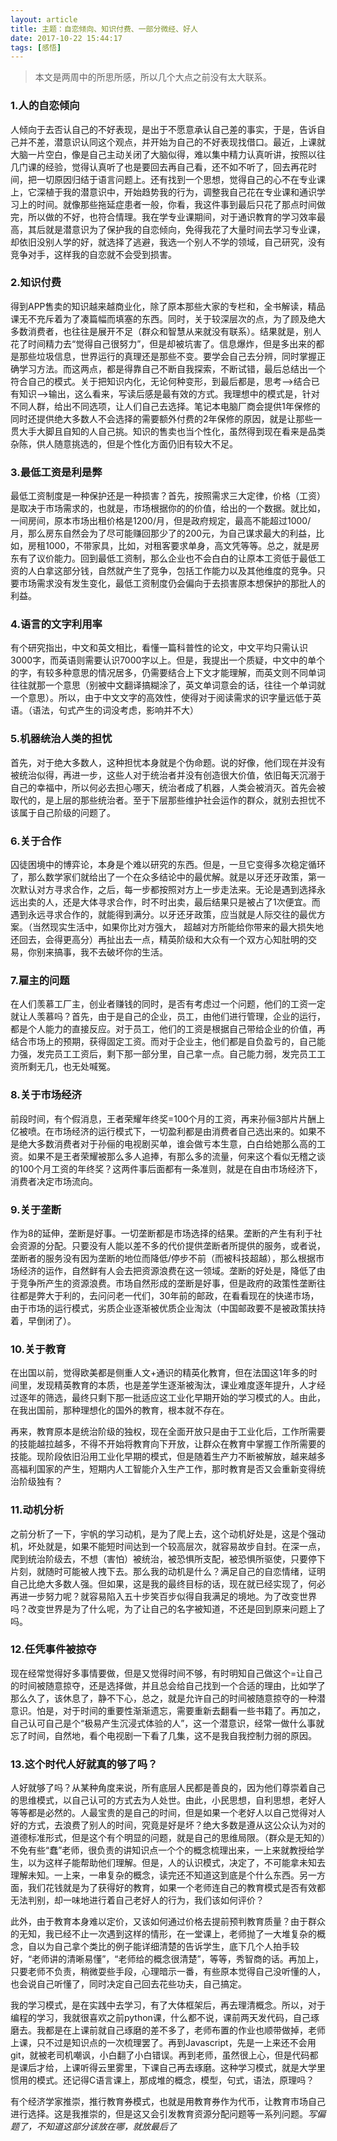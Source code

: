 ```yaml
---
layout: article
title: 主题：自恋倾向、知识付费、一部分微经、好人
date: 2017-10-22 15:44:17
tags: [感悟]
---
```

> 本文是两周中的所思所感，所以几个大点之前没有太大联系。

<!-- more -->

### 1.人的自恋倾向
人倾向于去否认自己的不好表现，是出于不愿意承认自己差的事实，于是，告诉自己并不差，潜意识认同这个观点，并开始为自己的不好表现找借口。最近，上课就大脑一片空白，像是自己主动关闭了大脑似得，难以集中精力认真听讲，按照以往几门课的经验，觉得认真听了也是要回去再自己看，还不如不听了，回去再花时间，把一切原因归结于语言问题上。还有找到一个思想，觉得自己的心不在专业课上，它深植于我的潜意识中，开始趋势我的行为，调整我自己花在专业课和通识学习上的时间。就像那些拖延症患者一般，你看，我这件事到最后只花了那点时间做完，所以做的不好，也符合情理。我在学专业课期间，对于通识教育的学习效率最高，其后就是潜意识为了保护我的自恋倾向，免得我花了大量时间去学习专业课，却依旧没别人学的好，就选择了逃避，我选一个别人不学的领域，自己研究，没有竞争对手，这样我的自恋就不会受到损害。

### 2.知识付费
得到APP售卖的知识越来越商业化，除了原本那些大家的专栏和，全书解读，精品课无不充斥着为了凑篇幅而填塞的东西。同时，关于较深层次的点，为了顾及绝大多数消费者，也往往是展开不足（群众和智慧从来就没有联系）。结果就是，别人花了时间精力去“觉得自己很努力”，但是却被坑害了。信息爆炸，但是多出来的都是那些垃圾信息，世界运行的真理还是那些不变。要学会自己去分辨，同时掌握正确学习方法。而这两点，都是得靠自己不断自我探索，不断试错，最后总结出一个符合自己的模式。关于把知识内化，无论何种变形，到最后都是，思考—>结合已有知识—>输出，这么看来，写读后感是最有效的方式。我理想中的模式是，针对不同人群，给出不同选项，让人们自己去选择。笔记本电脑厂商会提供1年保修的同时还提供绝大多数人不会选择的需要额外付费的2年保修的原因，就是让那些一贯大手大脚且自知的人自己挑。知识的售卖也当个性化，虽然得到现在看来是品类杂陈，供人随意挑选的，但是个性化方面仍旧有较大不足。

### 3.最低工资是利是弊
最低工资制度是一种保护还是一种损害？首先，按照需求三大定律，价格（工资）是取决于市场需求的，也就是，市场根据你的的价值，给出的一个数据。就比如，一间房间，原本市场出租价格是1200/月，但是政府规定，最高不能超过1000/月，那么房东自然会为了尽可能赚回那少了的200元，为自己谋求最大的利益，比如，房租1000，不带家具，比如，对租客要求单身，高文凭等等。总之，就是房东有了议价能力。回到最低工资制，那么企业也不会白白的让原本工资低于最低工资的人白拿这部分钱，自然就产生了竞争，包括工作能力以及其他维度的竞争。只要市场需求没有发生变化，最低工资制度仍会偏向于去损害原本想保护的那批人的利益。

### 4.语言的文字利用率
有个研究指出，中文和英文相比，看懂一篇科普性的论文，中文平均只需认识3000字，而英语则需要认识7000字以上。但是，我提出一个质疑，中文中的单个的字，有较多种意思的情况居多，仍需要结合上下文才能理解，而英文则不同单词往往就那一个意思（别被中文翻译搞糊涂了，英文单词意会的话，往往一个单词就一个意思）。所以，由于中文文字的高效性，使得对于阅读需求的识字量远低于英语。（语法，句式产生的词没考虑，影响并不大）

### 5.机器统治人类的担忧
首先，对于绝大多数人，这种担忧本身就是个伪命题。说的好像，他们现在并没有被统治似得，再进一步，这些人对于统治者并没有创造很大价值，依旧每天沉溺于自己的幸福中，所以何必去担心哪天，统治者成了机器，人类会被消灭。首先会被取代的，是上层的那些统治者。至于下层那些维护社会运作的群众，就别去担忧不该属于自己阶级的问题了。

### 6.关于合作
囚徒困境中的博弈论，本身是个难以研究的东西。但是，一旦它变得多次稳定循环了，那么数学家们就给出了一个在众多结论中的最优解。就是以牙还牙政策，第一次默认对方寻求合作，之后，每一步都按照对方上一步走法来。无论是遇到选择永远出卖的人，还是大体寻求合作，时不时出卖，最后结果只是被占了1次便宜。而遇到永远寻求合作的，就能得到满分。以牙还牙政策，应当就是人际交往的最优方案。（当然现实生活中，如果你比对方强大， 超越对方所能给你带来的最大损失地还回去，会得更高分）再扯出去一点，精英阶级和大众有一个双方心知肚明的交易，你别来搞事，我不去破坏你的生活。

### 7.雇主的问题
在人们羡慕工厂主，创业者赚钱的同时，是否有考虑过一个问题，他们的工资一定就让人羡慕吗？首先，由于是自己的企业，员工，由他们进行管理，企业的运行，都是个人能力的直接反应。对于员工，他们的工资是根据自己带给企业的价值，再结合市场上的预期，获得固定工资。而对于企业主，他们都是自负盈亏的，自己能力强，发完员工工资后，剩下那一部分里，自己拿一点。自己能力弱，发完员工工资所剩无几，也无处喊冤。

### 8.关于市场经济
前段时间，有个假消息，王者荣耀年终奖=100个月的工资，再来孙俪3部片片酬上亿被喷。在市场经济的运行模式下，一切盈利都是由消费者自己选出来的。如果不是绝大多数消费者对于孙俪的电视剧买单，谁会做亏本生意，白白给她那么高的工资。如果不是王者荣耀被那么多人追捧，有那么多的流量，何来这个看似无稽之谈的100个月工资的年终奖？这两件事后面都有一条准则，就是在自由市场经济下，消费者决定市场流向。

### 9.关于垄断
作为8的延伸，垄断是好事。一切垄断都是市场选择的结果。垄断的产生有利于社会资源的分配。只要没有人能以差不多的代价提供垄断者所提供的服务，或者说，垄断者的服务没有因为垄断的地位而降低/停步不前（而被科技超越），那么根据市场经济的运作，自然鲜有人会去把资源浪费在这一领域。垄断的好处是，降低了由于竞争所产生的资源浪费。市场自然形成的垄断是好事，但是政府的政策性垄断往往都是弊大于利的，去问问老一代们，30年前的邮政，在看看现在的快递市场，由于市场的运行模式，劣质企业逐渐被优质企业淘汰（中国邮政要不是被政策扶持着，早倒闭了）。

### 10.关于教育
在出国以前，觉得欧美都是侧重人文+通识的精英化教育，但在法国这1年多的时间里，发现精英教育的本质，也是差学生逐渐被淘汰，课业难度逐年提升，人才经过逐年的筛选，最终只剩下那一批适应这工业化早期开始的学习模式的人。由此，在我出国前，那种理想化的国外的教育，根本就不存在。

再来，教育原本是统治阶级的独权，现在全面开放只是由于工业化后，工作所需要的技能越拉越多，不得不开始将教育向下开放，让群众在教育中掌握工作所需要的技能。现阶段依旧沿用工业化早期的模式，但是随着生产力不断被解放，越来越多高福利国家的产生，短期内人工智能介入生产工作，那时教育是否又会重新变得统治阶级独有？

### 11.动机分析
之前分析了一下，宇帆的学习动机，是为了爬上去，这个动机好处是，这是个强动机，坏处就是，如果不能短时间达到一个较高层次，就容易故步自封。在深一点，爬到统治阶级去，不想（害怕）被统治，被恐惧所支配，被恐惧所驱使，只要停下片刻，就随时可能被人拽下去。那么我的动机是什么？满足自己的自恋情绪，证明自己比绝大多数人强。但如果，这是我的最终目标的话，现在就已经实现了，何必再进一步努力呢？就容易陷入五十步笑百步似得自我满足的境地。为了改变世界吗？改变世界是为了什么呢，为了让自己的名字被知道，不还是回到原来问题上了吗。

### 12.任凭事件被掠夺
现在经常觉得好多事情要做，但是又觉得时间不够，有时明知自己做这个=让自己的时间被随意掠夺，还是选择做，并且总会给自己找到一个合适的理由，比如学了那么久了，该休息了，静不下心，总之，就是允许自己的时间被随意掠夺的一种潜意识。怕是，对于时间的重要性渐渐遗忘，需要重新去翻看一些书籍了。再加之，自己认可自己是个“极易产生沉浸式体验的人”，这一个潜意识，经常一做什么事就忘了时间，自然地，看个电视剧一下看了几集，这不是我自我控制力弱的原因。

### 13.这个时代人好就真的够了吗？
人好就够了吗？从某种角度来说，所有底层人民都是善良的，因为他们尊崇着自己的思维模式，以自己认可的方式去为人处世。由此，小民思想，自利思想，老好人等等都是必然的。人最宝贵的是自己的时间，但是如果一个老好人以自己觉得对人好的方式，去浪费了别人的时间，究竟是好是坏？绝大多数是遵从这公众认为对的道德标准形式，但是这个有个明显的问题，就是自己的思维局限。（群众是无知的）不免有些“蠢”老师，很负责的讲知识点一个个的概念梳理出来，一上来就教授给学生，以为这样子能帮助他们理解。但是，人的认识模式，决定了，不可能拿未知去理解未知。一上来，一串复杂的概念，读完还不知道这到底是个什么东西。另一方面，我们花钱就是为了获得好的教育，如果一个老师连自己的教育模式是否有效都无法判别，却一味地进行着自己老好人的行为，我们该如何评价？

此外，由于教育本身难以定价，又该如何通过价格去提前预判教育质量？由于群众的无知，我已经不止一次遇到这样的情形，在一堂课上，老师抛了一大堆复杂的概念，自以为自己拿个类比的例子能详细清楚的告诉学生，底下几个人拍手较好，“老师讲的清晰易懂”，“老师给的概念很清楚”，等等，秀智商的话。再加上，只要老师不负责，稍微耍些手段，心理暗示一番，有些原本觉得自己没听懂的人，也会说自己听懂了，同时决定自己回去花些功夫，自己搞定。

我的学习模式，是在实践中去学习，有了大体框架后，再去理清概念。所以，对于编程的学习，我就很喜欢之前python课，什么都不说，课前两天发代码，自己琢磨去。我都是在上课前就自己琢磨的差不多了，老师布置的作业也顺带做掉，老师上课，只不过是知识点的一次梳理罢了。再到Javascript，先是一上来还不会用git，就被老司机嘲讽，小白翻了小白错误。再到老师，虽然很上心，但是代码都是课后才给，上课听得云里雾里，下课自己再去琢磨。这种学习模式，就是大学里惯用的模式。还记得C语言课上，那成堆的概念，模型，句式，语法，原理吗？

有个经济学家推崇，推行教育券模式，也就是用教育券作为代币，让教育市场自己进行选择。这是我推崇的，但是这又会引发教育资源分配问题等一系列问题。*写偏题了，不知道这部分该放在哪，就放最后了*
